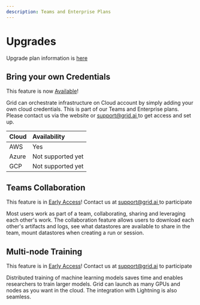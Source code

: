 ```yaml
---
description: Teams and Enterprise Plans
---
```


# Upgrades

Upgrade plan information is [here](https://www.grid.ai/pricing/)

## Bring your own Credentials

This feature is  now [Available](adding-custom-cloud-credentials.md)! 

Grid can orchestrate infrastructure on Cloud account by simply adding your own cloud credentials. This is part of our Teams and Enterprise plans. Please contact us via the website or [support@grid.ai ](mailto:support@grid.ai)to get access and set up.

| Cloud | Availability |
| :--- | :--- |
| AWS | Yes |
| Azure | Not supported yet |
| GCP | Not supported yet |

## Teams Collaboration

This feature is in [Early Access](../about-these-features/teams-features.md)! Contact us at [support@grid.ai ](mailto:support@grid.ai)to participate

Most users work as part of a team, collaborating, sharing and leveraging each other's work. The collaboration feature allows users to download each other's artifacts and logs, see what datastores are available to share in the team, mount datastores when creating a run or session.

## Multi-node Training

This feature is in [Early Access](../about-these-features/multi-node.md)! Contact us at [support@grid.ai](mailto:support@grid.ai) to participate

Distributed training of machine learning models saves time and enables researchers to train larger models. Grid can launch as many GPUs and nodes as you want in the cloud. The integration with Lightning is  also seamless.  

